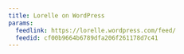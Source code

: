 ```yaml
---
title: Lorelle on WordPress
params:
  feedlink: https://lorelle.wordpress.com/feed/
  feedid: cf00b9664b6789dfa206f261178d7c41
---
```

